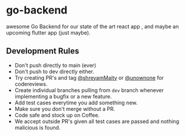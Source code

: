 # go-backend
awesome Go Backend for our state of the art react app , and maybe an upcoming flutter app (just maybe).

## Development Rules
- Don't push directly to main (ever)
- Don't push to dev directly either.
- Try creating PR's and tag [@shreyamMaity](https://github.com/shreyamMaity) or [@unownone](https://github.com/unownone) for codereviews.
- Create individual branches pulling from `dev` branch whenever implementing a bugfix or a new feature.
- Add test cases everytime you add something new.
- Make sure you don't merge without a PR.
- Code safe and stock up on Coffee.
- We accept outside PR's given all test cases are passed and nothing malicious is found.

